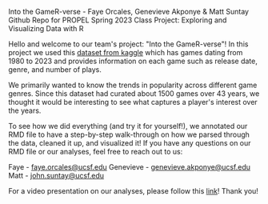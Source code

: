 Into the GameR-verse - Faye Orcales, Genevieve Akponye & Matt Suntay
Github Repo for PROPEL Spring 2023 Class Project: Exploring and Visualizing Data with R
 
Hello and welcome to our team's project: "Into the GameR-verse"! In this project we used this [dataset from kaggle](https://www.kaggle.com/datasets/arnabchaki/popular-video-games-1980-2023) which has games dating from 1980 to 2023 and provides information on each game such as release date, genre, and number of plays. 

We primarily wanted to know the trends in popularity across different game genres. Since this dataset had curated about 1500 games over 43 years, we thought it would be interesting to see what captures a player's interest over the years.

To see how we did everything (and try it for yourself!), we annotated our RMD file to have a step-by-step walk-through on how we parsed through the data, cleaned it up, and visualized it! If you have any questions on our RMD file or our analyses, feel free to reach out to us:

Faye - faye.orcales@ucsf.edu
Genevieve - genevieve.akponye@ucsf.edu
Matt - john.suntay@ucsf.edu



For a video presentation on our analyses, please follow this [link](https://ucsf.box.com/s/ley36wzdgvhu6a04rnwpyjyh6lxgi9ko)! Thank you!

